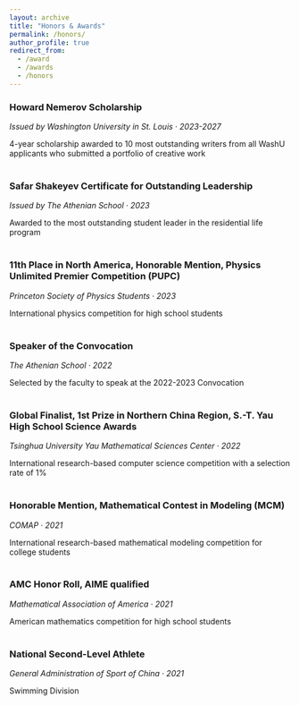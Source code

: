 ```yaml
---
layout: archive
title: "Honors & Awards"
permalink: /honors/
author_profile: true
redirect_from:
  - /award
  - /awards
  - /honors
---
```


### Howard Nemerov Scholarship
*Issued by Washington University in St. Louis · 2023-2027*

4-year scholarship awarded to 10 most outstanding writers from all WashU applicants who submitted a portfolio of creative work
<br/><br/>

### Safar Shakeyev Certificate for Outstanding Leadership
*Issued by The Athenian School · 2023*

Awarded to the most outstanding student leader in the residential life program
<br/><br/>

### 11th Place in North America, Honorable Mention, Physics Unlimited Premier Competition (PUPC)
*Princeton Society of Physics Students · 2023*

International physics competition for high school students
<br/><br/>

### Speaker of the Convocation
*The Athenian School · 2022*

Selected by the faculty to speak at the 2022-2023 Convocation
<br/><br/>

### Global Finalist, 1st Prize in Northern China Region, S.-T. Yau High School Science Awards
*Tsinghua University Yau Mathematical Sciences Center · 2022*

International research-based computer science competition with a selection rate of 1%
<br/><br/>

### Honorable Mention, Mathematical Contest in Modeling (MCM)
*COMAP · 2021*

International research-based mathematical modeling competition for college students
<br/><br/>

### AMC Honor Roll, AIME qualified
*Mathematical Association of America · 2021*

American mathematics competition for high school students
<br/><br/>

### National Second-Level Athlete
*General Administration of Sport of China · 2021*

Swimming Division